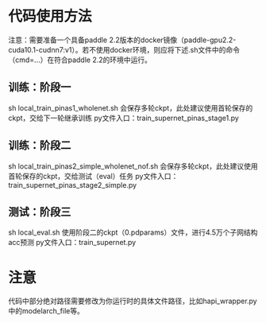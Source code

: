 # 代码使用方法
注意：需要准备一个具备paddle 2.2版本的docker镜像（paddle-gpu2.2-cuda10.1-cudnn7:v1）。若不使用docker环境，则应将下述.sh文件中的命令（cmd=...）在符合paddle 2.2的环境中运行。

## 训练：阶段一
sh local_train_pinas1_wholenet.sh
会保存多轮ckpt，此处建议使用首轮保存的ckpt，交给下一轮继承训练
py文件入口：train_supernet_pinas_stage1.py

## 训练：阶段二
sh local_train_pinas2_simple_wholenet_nof.sh
会保存多轮ckpt，此处建议使用首轮保存的ckpt，交给测试（eval）任务
py文件入口：train_supernet_pinas_stage2_simple.py

## 测试：阶段三
sh local_eval.sh
使用阶段二的ckpt（0.pdparams）文件，进行4.5万个子网结构acc预测
py文件入口：train_supernet.py

# 注意
代码中部分绝对路径需要修改为你运行时的具体文件路径，比如hapi_wrapper.py中的modelarch_file等。